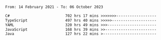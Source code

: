 <!-- [![Top Langs](https://github-readme-stats.vercel.app/api/top-langs/?username=thititongumpun&layout=compact&langs_count=7&theme=prussian)](https://github.com/thititongumpun)
[![Anurag's GitHub stats](https://github-readme-stats.vercel.app/api?username=thititongumpun&hide=stars&show_icons=true&theme=prussian)](https://github.com/thititongumpun) -->

<!--START_SECTION:waka-->

```txt
From: 14 February 2021 - To: 06 October 2023

C#                         702 hrs 17 mins >>>>>>>------------------   26.96 %
TypeScript                 497 hrs 40 mins >>>>>--------------------   19.11 %
YAML                       320 hrs 49 mins >>>----------------------   12.32 %
JavaScript                 168 hrs 39 mins >>-----------------------   06.47 %
Java                       127 hrs 22 mins >------------------------   04.89 %
```

<!--END_SECTION:waka-->
